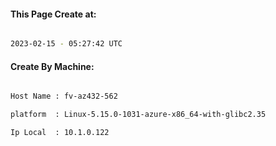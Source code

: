 
   
#### This Page Create at:

```bash

2023-02-15 - 05:27:42 UTC

```

#### Create By Machine:

```bash

Host Name : fv-az432-562

platform  : Linux-5.15.0-1031-azure-x86_64-with-glibc2.35

Ip Local  : 10.1.0.122

```

